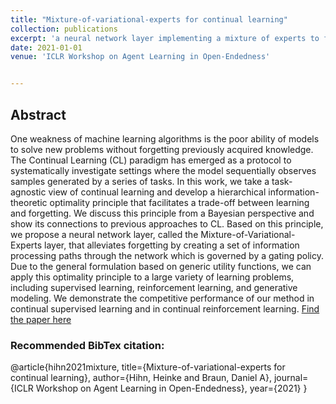 ```yaml
---
title: "Mixture-of-variational-experts for continual learning"
collection: publications
excerpt: 'a neural network layer implementing a mixture of experts to facilitate continual learning'
date: 2021-01-01
venue: 'ICLR Workshop on Agent Learning in Open-Endedness'


---
```

## Abstract
One weakness of machine learning algorithms is the poor ability of models to solve new problems without forgetting previously acquired knowledge. The Continual Learning (CL) paradigm has emerged as a protocol to systematically investigate settings where the model sequentially observes samples generated by a series of tasks. In this work, we take a task-agnostic view of continual learning and develop a hierarchical information-theoretic optimality principle that facilitates a trade-off between learning and forgetting. We discuss this principle from a Bayesian perspective and show its connections to previous approaches to CL. Based on this principle, we propose a neural network layer, called the Mixture-of-Variational-Experts layer, that alleviates forgetting by creating a set of information processing paths through the network which is governed by a gating policy. Due to the general formulation based on generic utility functions, we can apply this optimality principle to a large variety of learning problems, including supervised learning, reinforcement learning, and generative modeling. We demonstrate the competitive performance of our method in continual supervised learning and in continual reinforcement learning.
[Find the paper here](https://arxiv.org/pdf/2110.12667)

### Recommended BibTex citation: 
@article{hihn2021mixture,
  title={Mixture-of-variational-experts for continual learning},
  author={Hihn, Heinke and Braun, Daniel A},
  journal={ICLR Workshop on Agent Learning in Open-Endedness},
  year={2021}
}
